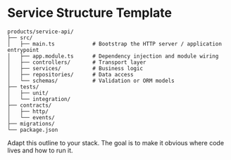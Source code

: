 # Service Structure Template

```
products/service-api/
├── src/
│   ├── main.ts            # Bootstrap the HTTP server / application entrypoint
│   ├── app.module.ts      # Dependency injection and module wiring
│   ├── controllers/       # Transport layer
│   ├── services/          # Business logic
│   ├── repositories/      # Data access
│   └── schemas/           # Validation or ORM models
├── tests/
│   ├── unit/
│   └── integration/
├── contracts/
│   ├── http/
│   └── events/
├── migrations/
└── package.json
```

Adapt this outline to your stack. The goal is to make it obvious where code lives and how to run it.
